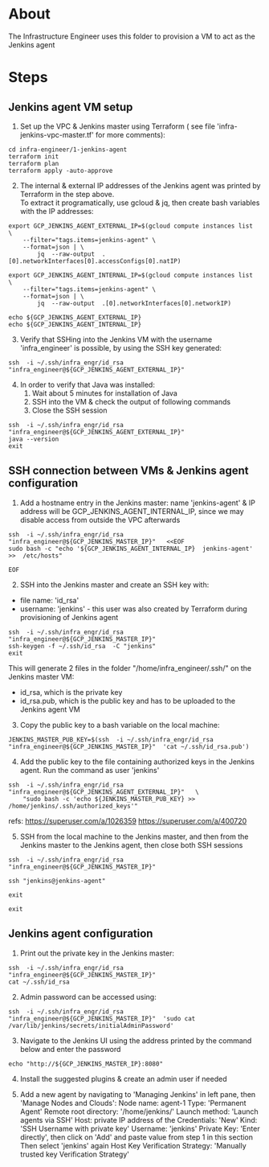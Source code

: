 # About
The Infrastructure Engineer uses this folder to provision a VM to act as the Jenkins agent


# Steps
## Jenkins agent VM setup
1. Set up the VPC & Jenkins master using Terraform ( see file 'infra-jenkins-vpc-master.tf' for more comments):
```
cd infra-engineer/1-jenkins-agent
terraform init
terraform plan
terraform apply -auto-approve
```


2. The internal & external IP addresses of the Jenkins agent was printed by Terraform in the step above.  
To extract it programatically, use gcloud & jq, then create bash variables with the IP addresses:
```
export GCP_JENKINS_AGENT_EXTERNAL_IP=$(gcloud compute instances list    \
    --filter="tags.items=jenkins-agent" \
    --format=json | \
        jq  --raw-output  .[0].networkInterfaces[0].accessConfigs[0].natIP)

export GCP_JENKINS_AGENT_INTERNAL_IP=$(gcloud compute instances list    \
    --filter="tags.items=jenkins-agent" \
    --format=json | \
        jq  --raw-output  .[0].networkInterfaces[0].networkIP)

echo ${GCP_JENKINS_AGENT_EXTERNAL_IP}
echo ${GCP_JENKINS_AGENT_INTERNAL_IP}
```


3. Verify that SSHing into the Jenkins VM with the username 'infra_engineer' is possible, by using the SSH key generated:
```
ssh  -i ~/.ssh/infra_engr/id_rsa   "infra_engineer@${GCP_JENKINS_AGENT_EXTERNAL_IP}"
```


4. In order to verify that Java was installed:
    1. Wait about 5 minutes for installation of Java
    2. SSH into the VM & check the output of following commands
    3. Close the SSH session
```
ssh  -i ~/.ssh/infra_engr/id_rsa   "infra_engineer@${GCP_JENKINS_AGENT_EXTERNAL_IP}"
java --version
exit
```


## SSH connection between VMs & Jenkins agent configuration

1. Add a hostname entry in the Jenkins master: name 'jenkins-agent' & IP address will be GCP_JENKINS_AGENT_INTERNAL_IP, since we may disable access from outside the VPC afterwards
```
ssh  -i ~/.ssh/infra_engr/id_rsa   "infra_engineer@${GCP_JENKINS_MASTER_IP}"   <<EOF
sudo bash -c "echo '${GCP_JENKINS_AGENT_INTERNAL_IP}  jenkins-agent' >>  /etc/hosts"

EOF
```


2. SSH into the Jenkins master and create an SSH key with:
- file name: 'id_rsa'
- username: 'jenkins' - this user was also created by Terraform during provisioning of Jenkins agent
```
ssh  -i ~/.ssh/infra_engr/id_rsa   "infra_engineer@${GCP_JENKINS_MASTER_IP}"
ssh-keygen -f ~/.ssh/id_rsa  -C "jenkins"
exit
```
This will generate 2 files in the folder "/home/infra_engineer/.ssh/" on the Jenkins master VM:
- id_rsa, which is the private key
- id_rsa.pub, which is the public key and has to be uploaded to the Jenkins agent VM


3. Copy the public key to a bash variable on the local machine:
```
JENKINS_MASTER_PUB_KEY=$(ssh  -i ~/.ssh/infra_engr/id_rsa   "infra_engineer@${GCP_JENKINS_MASTER_IP}"  'cat ~/.ssh/id_rsa.pub')
```


4. Add the public key to the file containing authorized keys in the Jenkins agent. Run the command as user 'jenkins'
```
ssh  -i ~/.ssh/infra_engr/id_rsa   "infra_engineer@${GCP_JENKINS_AGENT_EXTERNAL_IP}"   \
    "sudo bash -c 'echo ${JENKINS_MASTER_PUB_KEY} >> /home/jenkins/.ssh/authorized_keys'"
```
refs: 
https://superuser.com/a/1026359
https://superuser.com/a/400720


5. SSH from the local machine to the Jenkins master, and then from the Jenkins master to the Jenkins agent, then close both SSH sessions
```
ssh  -i ~/.ssh/infra_engr/id_rsa   "infra_engineer@${GCP_JENKINS_MASTER_IP}"

ssh "jenkins@jenkins-agent"

exit 

exit

```


## Jenkins agent configuration
1. Print out the private key in the Jenkins master:
```
ssh  -i ~/.ssh/infra_engr/id_rsa   "infra_engineer@${GCP_JENKINS_MASTER_IP}"
cat ~/.ssh/id_rsa
```


2. Admin password can be accessed using:
```
ssh  -i ~/.ssh/infra_engr/id_rsa   "infra_engineer@${GCP_JENKINS_MASTER_IP}"  'sudo cat /var/lib/jenkins/secrets/initialAdminPassword'
```


3. Navigate to the Jenkins UI using the address printed by the command below and enter the password
```
echo "http://${GCP_JENKINS_MASTER_IP}:8080"
```


4. Install the suggested plugins & create an admin user if needed


5. Add a new agent by navigating to 'Managing Jenkins' in left pane, then 'Manage Nodes and Clouds':
Node name: agent-1
Type: 'Permanent Agent'
Remote root directory: '/home/jenkins/'
Launch method: 'Launch agents via SSH'
Host: private IP address of the 
Credentials:
    'New'
    Kind: 'SSH Username with private key'
    Username: 'jenkins'
    Private Key: 'Enter directly', then click on 'Add' and paste value from step 1 in this section
    Then select 'jenkins' again
Host Key Verification Strategy: 'Manually trusted key Verification Strategy'
